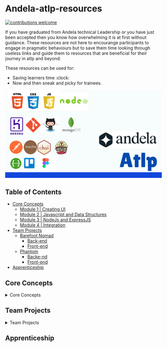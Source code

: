 # Andela-atlp-resources
[![contributions welcome](https://img.shields.io/badge/contributions-welcome-brightgreen.svg?style=flat)](./CONTRIBUTING.md)

If you have graduated from Andela technical Leadership or you have just been accepted then you know how overwhelming it is at first without guidance. These resources are not here to encourange participants to engage in pragmatic behaviours but to save them time looking through useless links and guide them to resources that are beneficial for their journey in atlp and beyond.

These resources can be used for:
- Saving learners time :clock:
- Now and then sneak and picky for trainees.

![Atlp Resources](./atlp.png)

## Table of Contents

  - [Core Concepts](#core-concepts)
    - [Module 1 | Creating UI](#creating-ui)
    - [Module 2 | Javascript and Data Structures](#javascript-and-data-structures)
    - [Module 3 | NodeJs and ExpressJS](#nodejs-and-expressjs)
    - [Module 4 | Integration](#integration)
  - [Team Projects ](#team-projects)
    - [Barefoot Nomad](#barefoot-nomad)
      - [Back-end](#backend)
      - [Front-end](#frontend)
    - [Phantom](#phantom)
      - [Backe-nd](#backend)
      - [Front-end](#frontend)
  - [Apprenticeship](#apprenticeship)

## Core Concepts

<details>
<summary>Core Concepts</summary>
<br>
This will be your first step into your journey in atlp. There will be onboarding where the trainees will be briefed on the timeline of the program, the requirements

### Creating UI

This will be your first module to kick off your journey in atlp. You will be asked to utilize HTML, CSS and JavaScript to create UI templates for your blog. But that won't be all, you will also need to use the following tools:
- **Trello** : A project management tool.
- **Figma** : For creating mockups( The design for your UI).
- **GitHub** : For tracking your codes and static hosting.

### JavaScript and Data Structures.

During this second module the primary goal is to understand javascript better and how it can be used to manipulate DOM. You will also be required to use **LocalStorage** or **IndexDB** to store and retrive data.

### NodeJS and ExpressJS

At this stage, trainees will develop the backend of the blog(any other project) they have made the UI for in the earlier phases.

### Integration

Now that you've built the frontend and backend, it is time to join the two together and integrate both functionalities.

If you carried out the task of storing data in local storage in previous module, then this won't be hard as you will be making only minimal changes to store and retrieve from the api.
</details>

## Team Projects
<details>
<summary>Team Projects</summary>
<br>
To this point the trainee has finished the extensive and exhausting phase one of core concepts. But now comes the second phase of Team project. In this phase the learners will be assigned a project which they will have to collaborate on.

Good knowledge of github from previous will be very essential to thrive through this stage.

They will be divided into teams of between 5 to 10 to develop one these 2 projects. <br>
     
    1. Barefoot Nomad:
    2. Phantom</details>
</details>

## Apprenticeship


